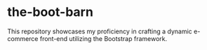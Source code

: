 # the-boot-barn
This repository showcases my proficiency in crafting a dynamic e-commerce front-end utilizing the Bootstrap framework. 
